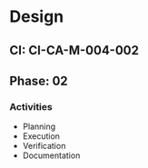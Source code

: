 # Design

## CI: CI-CA-M-004-002
## Phase: 02

### Activities
- Planning
- Execution
- Verification
- Documentation
